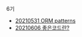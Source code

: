 6기
- [20210531 ORM patterns](https://velog.io/@wnwl1216/ORM-patterns-Active-Record-vs-Data-Mappers)
- [20210606 좋은코드란?](https://velog.io/@wnwl1216/%EC%A2%8B%EC%9D%80-%EC%BD%94%EB%93%9C%EB%9E%80)

